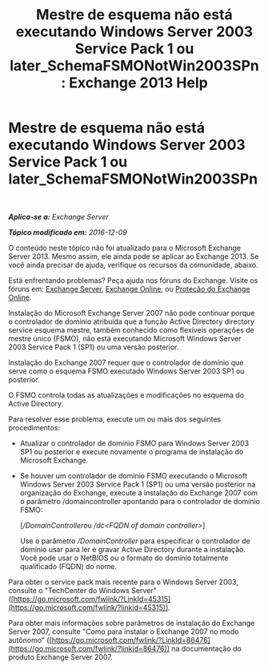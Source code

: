 ﻿---
title: 'Mestre de esquema não está executando Windows Server 2003 Service Pack 1 ou later_SchemaFSMONotWin2003SPn: Exchange 2013 Help'
TOCTitle: Mestre de esquema não está executando Windows Server 2003 Service Pack 1 ou later_SchemaFSMONotWin2003SPn
ms:assetid: 644a85ca-7b36-4ed0-bd21-c64f2742df70
ms:mtpsurl: https://technet.microsoft.com/pt-br/library/ms.exch.setupreadiness.schemafsmonotwin2003spn(v=EXCHG.150)
ms:contentKeyID: 50485853
ms.date: 05/22/2018
mtps_version: v=EXCHG.150
ms.translationtype: MT
---

# Mestre de esquema não está executando Windows Server 2003 Service Pack 1 ou later\_SchemaFSMONotWin2003SPn

 

_**Aplica-se a:** Exchange Server_

_**Tópico modificado em:** 2016-12-09_

O conteúdo neste tópico não foi atualizado para o Microsoft Exchange Server 2013. Mesmo assim, ele ainda pode se aplicar ao Exchange 2013. Se você ainda precisar de ajuda, verifique os recursos da comunidade, abaixo.

Está enfrentando problemas? Peça ajuda nos fóruns do Exchange. Visite os fóruns em: [Exchange Server](https://go.microsoft.com/fwlink/p/?linkid=60612), [Exchange Online](https://go.microsoft.com/fwlink/p/?linkid=267542), ou [Proteção do Exchange Online](https://go.microsoft.com/fwlink/p/?linkid=285351).

Instalação do Microsoft Exchange Server 2007 não pode continuar porque o controlador de domínio atribuída que a função Active Directory directory service esquema mestre, também conhecido como flexíveis operações de mestre único (FSMO), não está executando Microsoft Windows Server 2003 Service Pack 1 (SP1) ou uma versão posterior.

Instalação do Exchange 2007 requer que o controlador de domínio que serve como o esquema FSMO executado Windows Server 2003 SP1 ou posterior.

O FSMO controla todas as atualizações e modificações no esquema do Active Directory.

Para resolver esse problema, execute um ou mais dos seguintes procedimentos:

  - Atualizar o controlador de domínio FSMO para Windows Server 2003 SP1 ou posterior e execute novamente o programa de instalação do Microsoft Exchange.

  - Se houver um controlador de domínio FSMO executando o Microsoft Windows Server 2003 Service Pack 1 (SP1) ou uma versão posterior na organização do Exchange, execute a instalação do Exchange 2007 com o parâmetro /domaincontroller apontando para o controlador de domínio FSMO:
    
    \[*/DomainController*ou */dc\<FQDN of domain controller\>*\]
    
    Use o parâmetro */DomainController* para especificar o controlador de domínio usar para ler e gravar Active Directory durante a instalação. Você pode usar o NetBIOS ou o formato do domínio totalmente qualificado (FQDN) do nome.

Para obter o service pack mais recente para o Windows Server 2003, consulte o "TechCenter do Windows Server" ([https://go.microsoft.com/fwlink/?LinkId=45315](https://go.microsoft.com/fwlink/?linkid=45315)).

Para obter mais informações sobre parâmetros de instalação do Exchange Server 2007, consulte "Como para instalar o Exchange 2007 no modo autônomo" ([https://go.microsoft.com/fwlink/?LinkId=86476](https://go.microsoft.com/fwlink/?linkid=86476)) na documentação do produto Exchange Server 2007.

